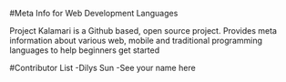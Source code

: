 #Meta Info for Web Development Languages

Project Kalamari is a Github based, open source project. Provides meta information about various web, mobile and traditional programming languages to help beginners get started

#Contributor List
-Dilys Sun
-See your name here